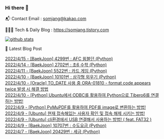 ### Hi there 👋

📬  Contact Email : somjang@kakao.com

👨🏻‍💻  Tech & Daily Blog : https://somjang.tistory.com

[![github stats](https://github-readme-stats.vercel.app/api?username=SOMJANG&show_icons=true&hide_border=False)](https://somjang.tistory.com)

🤩 Latest Blog Post

[2022/4/15 - [BaekJoon] 4299번 : AFC 윔블던 (Python)](https://somjang.tistory.com/entry/BaekJoon-4299%EB%B2%88-AFC-%EC%9C%94%EB%B8%94%EB%8D%98-Python) <br>
[2022/4/14 - [BaekJoon] 2702번 : 초6 수학 (Python)](https://somjang.tistory.com/entry/BaekJoon-2702%EB%B2%88-%EC%B4%886-%EC%88%98%ED%95%99-Python) <br>
[2022/4/11 - [BaekJoon] 5522번 : 카드 게임 (Python)](https://somjang.tistory.com/entry/BaekJoon-5522%EB%B2%88-%EC%B9%B4%EB%93%9C-%EA%B2%8C%EC%9E%84-Python) <br>
[2022/4/10 - [BaekJoon] 10101번 : 삼각형 외우기 (Python)](https://somjang.tistory.com/entry/BaekJoon-10101%EB%B2%88-%EC%82%BC%EA%B0%81%ED%98%95-%EC%99%B8%EC%9A%B0%EA%B8%B0-Python) <br>
[2022/4/10 - [Oracle] TO_DATE 사용 중 ORA-01810 - format code appears twice 발생 시 해결 방법](https://somjang.tistory.com/entry/Oracle-TODATE-%EC%82%AC%EC%9A%A9-%EC%A4%91-ORA-01810-format-code-appears-twice-%EB%B0%9C%EC%83%9D-%EC%8B%9C-%ED%95%B4%EA%B2%B0-%EB%B0%A9%EB%B2%95) <br>
[2022/4/10 - [Python] Ubuntu에서 ODBC를 활용하여 Python으로 Tibero6를 연결하는 방법!](https://somjang.tistory.com/entry/Python-Ubuntu%EC%97%90%EC%84%9C-ODBC%EB%A5%BC-%ED%99%9C%EC%9A%A9%ED%95%98%EC%97%AC-Python%EC%9C%BC%EB%A1%9C-Tibero6%EB%A5%BC-%EC%97%B0%EA%B2%B0%ED%95%98%EB%8A%94-%EB%B0%A9%EB%B2%95) <br>
[2022/4/9 - [Python] PyMuPDF를 활용하여 PDF를 image로 변환하는 방법!](https://somjang.tistory.com/entry/Python-PyMuPDF%EB%A5%BC-%ED%99%9C%EC%9A%A9%ED%95%98%EC%97%AC-PDF%EB%A5%BC-image%EB%A1%9C-%EB%B3%80%ED%99%98%ED%95%98%EB%8A%94-%EB%B0%A9%EB%B2%95) <br>
[2022/4/9 - [Ubuntu] 현재 접속해있는 사용자 확인 및 접속 해제 시키는 방법!](https://somjang.tistory.com/entry/Ubuntu-%ED%98%84%EC%9E%AC-%EC%A0%91%EC%86%8D%ED%95%B4%EC%9E%88%EB%8A%94-%EC%82%AC%EC%9A%A9%EC%9E%90-%ED%99%95%EC%9D%B8-%EB%B0%8F-%EC%A0%91%EC%86%8D-%ED%95%B4%EC%A0%9C-%EC%8B%9C%ED%82%A4%EB%8A%94-%EB%B0%A9%EB%B2%95) <br>
[2022/4/9 - [Ubuntu] cli환경에서 USB 연결해서 사용하는 방법! ( feat. FAT32 )](https://somjang.tistory.com/entry/Ubuntu-cli%ED%99%98%EA%B2%BD%EC%97%90%EC%84%9C-USB-%EC%97%B0%EA%B2%B0%ED%95%B4%EC%84%9C-%EC%82%AC%EC%9A%A9%ED%95%98%EB%8A%94-%EB%B0%A9%EB%B2%95-feat-FAT32) <br>
[2022/4/9 - [BaekJoon] 10707번 : 수도요금 (Python)](https://somjang.tistory.com/entry/BaekJoon-10707%EB%B2%88-%EC%88%98%EB%8F%84%EC%9A%94%EA%B8%88-Python) <br>
[2022/4/7 - [BaekJoon] 20429번 : 세금 (Python)](https://somjang.tistory.com/entry/BaekJoon-20429%EB%B2%88-%EC%84%B8%EA%B8%88-Python) <br>
